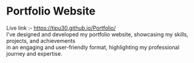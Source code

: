 # Portfolio Website <br>
Live link :- https://tipu30.github.io/Portfolio/  <br>
I've designed and developed my portfolio website, showcasing my skills, projects, and
achievements  <br> in an engaging and user-friendly format, highlighting my professional journey and expertise. <br>

